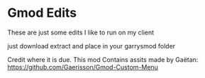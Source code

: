 # Gmod Edits
These are just some edits I like to run on my client

just download extract and place in your garrysmod folder

Credit where it is due. This mod Contains assits made by Gaëtan:
https://github.com/Gaerisson/Gmod-Custom-Menu
